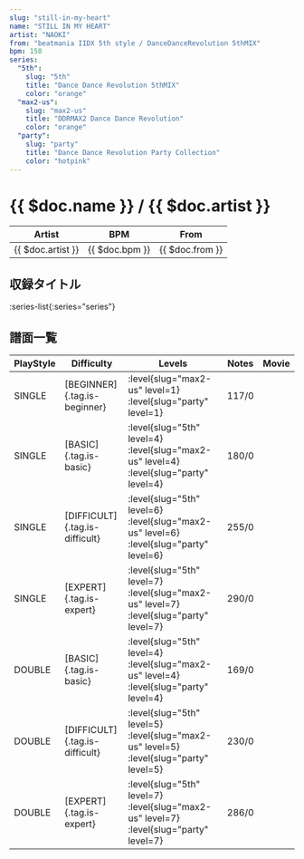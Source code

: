 ```yaml
---
slug: "still-in-my-heart"
name: "STILL IN MY HEART"
artist: "NAOKI"
from: "beatmania IIDX 5th style / DanceDanceRevolution 5thMIX"
bpm: 150
series:
  "5th":
    slug: "5th"
    title: "Dance Dance Revolution 5thMIX"
    color: "orange"
  "max2-us":
    slug: "max2-us"
    title: "DDRMAX2 Dance Dance Revolution"
    color: "orange"
  "party":
    slug: "party"
    title: "Dance Dance Revolution Party Collection"
    color: "hotpink"
---
```


# {{ $doc.name }} / {{ $doc.artist }}

|Artist|BPM|From|
|------|---|----|
|{{ $doc.artist }}|{{ $doc.bpm }}|{{ $doc.from }}|

## 収録タイトル

:series-list{:series="series"}

## 譜面一覧

|PlayStyle|Difficulty|Levels|Notes|Movie|
|---------|----------|------|-----|-----|
|SINGLE|[BEGINNER]{.tag.is-beginner}|:level{slug="max2-us" level=1} :level{slug="party" level=1}|117/0||
|SINGLE|[BASIC]{.tag.is-basic}|:level{slug="5th" level=4} :level{slug="max2-us" level=4} :level{slug="party" level=4}|180/0||
|SINGLE|[DIFFICULT]{.tag.is-difficult}|:level{slug="5th" level=6} :level{slug="max2-us" level=6} :level{slug="party" level=6}|255/0||
|SINGLE|[EXPERT]{.tag.is-expert}|:level{slug="5th" level=7} :level{slug="max2-us" level=7} :level{slug="party" level=7}|290/0||
|DOUBLE|[BASIC]{.tag.is-basic}|:level{slug="5th" level=4} :level{slug="max2-us" level=4} :level{slug="party" level=4}|169/0||
|DOUBLE|[DIFFICULT]{.tag.is-difficult}|:level{slug="5th" level=5} :level{slug="max2-us" level=5} :level{slug="party" level=5}|230/0||
|DOUBLE|[EXPERT]{.tag.is-expert}|:level{slug="5th" level=7} :level{slug="max2-us" level=7} :level{slug="party" level=7}|286/0||
